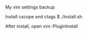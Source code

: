 My vim settings backup

Install cscope and ctags
$ ./install.sh

After install, open vim
:PluginInstall

